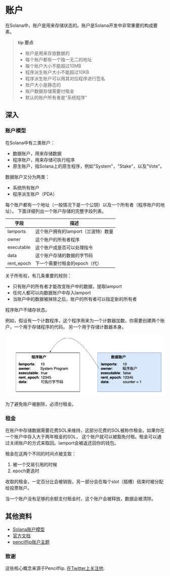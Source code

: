 # 账户

在Solana中，账户是用来存储状态的。账户是Solana开发中非常重要的构成要素。


> **tip 要点**
>
> - 账户是用来存放数据的
> - 每个账户都有一个独一无二的地址
> - 每个账户大小不能超过10MB
> - 程序派生账户大小不能超过10KB
> - 程序派生账户可以用其对应程序进行签名
> - 账户大小是静态的
> - 账户数据存储需要付租金
> - 默认的账户所有者是"系统程序"

## 深入

### 账户模型

在Solana中有三类账户：

- 数据账户，用来存储数据
- 程序账户，用来存储可执行程序
- 原生账户，指Solana上的原生程序，例如"System"，"Stake"，以及"Vote"。

数据账户又分为两类：

- 系统所有账户
- 程序派生账户（PDA）

每个账户都有一个地址（一般情况下是一个公钥）以及一个所有者（程序账户的地址）。
下面详细列出一个账户存储的完整字段列表。

| 字段      | 描述                                    |
|------------|------------------------------------------------|
| lamports   | 这个账户拥有的lamport（兰波特）数量   |
| owner      | 这个账户的所有者程序              |
| executable | 这个账户成是否可以处理指令  |
| data       | 这个账户存储的数据的字节码 |
| rent_epoch | 下一个需要付租金的epoch（代） |

关于所有权，有几条重要的规则：

- 只有账户的所有者才能改变账户中的数据，提取lamport
- 任何人都可以向数据账户中存入lamport
- 当账户中的数据被抹除之后，账户的所有者可以指定新的所有者

程序账户不储存状态。

例如，假设有一个计数程序，这个程序用来为一个计数器加数，你需要创建两个账户，一个用于存储程序的代码，
另一个用于存储计数器本身。

![](./account_example.png)

为了避免账户被删除，必须付租金。

### 租金

在账户中存储数据需要花费SOL来维持，这部分花费的SOL被称作租金。如果你在一个账户中存入大于两年租金的SOL，
这个账户就可以被豁免付租。租金可以通过关闭账户的方式来取回。lamport会被返还回你的钱包。

租金在这两个不同的时间点被支取：

1. 被一个交易引用的时候
2. epoch更迭时

收取的租金，一定百分比会被销毁，另一部分会在每个slot（插槽）结束时被分配给投票账户。

当一个账户没有足够的余额支付租金时，这个账户会被释放，数据会被清除。

## 其他资料

- [Solana账户模型](https://solana.wiki/zh-cn/docs/account-model/#account-storage)
- [官方文档](https://docs.solana.com/developing/programming-model/accounts)
- [pencilflip账户主题](https://twitter.com/pencilflip/status/1452402100470644739)

### 致谢

这些核心概念来源于Pencilflip. [在Twitter上关注他](https://twitter.com/intent/user?screen_name=pencilflip).
